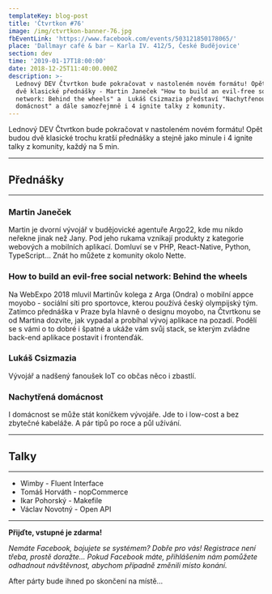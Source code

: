 ```yaml
---
templateKey: blog-post
title: 'Čtvrtkon #76'
image: /img/ctvrtkon-banner-76.jpg
fbEventLink: 'https://www.facebook.com/events/503121850178065/'
place: 'Dallmayr café & bar – Karla IV. 412/5, České Budějovice'
section: dev
time: '2019-01-17T18:00:00'
date: 2018-12-25T11:40:00.000Z
description: >-
  Lednový DEV Čtvrtkon bude pokračovat v nastoleném novém formátu! Opět budou
  dvě klasické přednášky - Martin Janeček "How to build an evil-free social
  network: Behind the wheels" a  Lukáš Csizmazia představí "Nachytřenou
  domácnost" a dále samozřejmně i 4 ignite talky z komunity.
---
```

Lednový DEV Čtvrtkon bude pokračovat v nastoleném novém formátu! Opět budou dvě klasické trochu kratší přednášky a stejně jako minule i 4 ignite talky z komunity, každý na 5 min.

- - -

## Přednášky

- - -

### Martin Janeček

Martin je dvorní vývojář v budějovické agentuře Argo22, kde mu nikdo neřekne jinak než Jany. Pod jeho rukama vznikají produkty z kategorie webových a mobilních aplikací. Domluví se v PHP, React-Native, Python, TypeScript… Znát ho můžete z komunity okolo Nette.

### How to build an evil-free social network: Behind the wheels

Na WebExpo 2018 mluvil Martinův kolega z Arga (Ondra) o mobilní appce moyobo - sociální síti pro sportovce, kterou používá český olympijský tým. Zatímco přednáška v Praze byla hlavně o designu moyobo, na Čtvrtkonu se od Martina dozvíte, jak vypadal a probíhal vývoj aplikace na pozadí. Podělí se s vámi o to dobré i špatné a ukáže vám svůj stack, se kterým zvládne back-end aplikace postavit i frontenďák.

### Lukáš Csizmazia

Vývojář a nadšený fanoušek IoT co občas něco i zbastlí.

### Nachytřená domácnost

I domácnost se může stát koníčkem vývojáře. Jde to i low-cost a bez zbytečné kabeláže. A pár tipů po roce a půl užívání.

- - -

## Talky

- - -

* Wimby - Fluent Interface
* Tomáš Horváth - nopCommerce
* Ikar Pohorský - Makefile
* Václav Novotný - Open API

- - -

**Přijďte, vstupné je zdarma!**

_Nemáte Facebook, bojujete se systémem? Dobře pro vás! Registrace není třeba, prostě doražte… Pokud Facebook máte, přihlášením nám pomůžete odhadnout návštěvnost, abychom případně změnili místo konání._

After párty bude ihned po skončení na místě…
